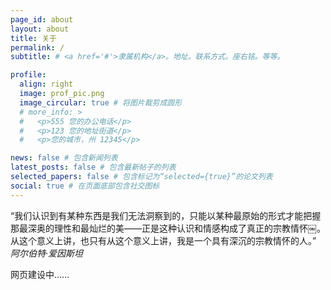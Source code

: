 ```yaml
---
page_id: about
layout: about
title: 关于
permalink: /
subtitle: # <a href='#'>隶属机构</a>。地址。联系方式。座右铭。等等。

profile:
  align: right
  image: prof_pic.png
  image_circular: true # 将图片裁剪成圆形
  # more_info: >
  #   <p>555 您的办公电话</p>
  #   <p>123 您的地址街道</p>
  #   <p>您的城市，州 12345</p>

news: false # 包含新闻列表
latest_posts: false # 包含最新帖子的列表
selected_papers: false # 包含标记为“selected={true}”的论文列表
social: true # 在页面底部包含社交图标
---
```


“我们认识到有某种东西是我们无法洞察到的，只能以某种最原始的形式才能把握那最深奥的理性和最灿烂的美——正是这种认识和情感构成了真正的宗教情怀￼。从这个意义上讲，也只有从这个意义上讲，我是一个具有深沉的宗教情怀的人。”  _阿尔伯特·爱因斯坦_



网页建设中……